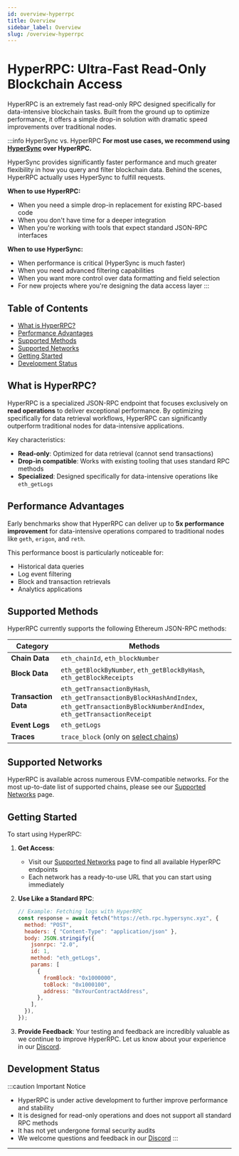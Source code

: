 ```yaml
---
id: overview-hyperrpc
title: Overview
sidebar_label: Overview
slug: /overview-hyperrpc
---
```


# HyperRPC: Ultra-Fast Read-Only Blockchain Access

HyperRPC is an extremely fast read-only RPC designed specifically for data-intensive blockchain tasks. Built from the ground up to optimize performance, it offers a simple drop-in solution with dramatic speed improvements over traditional nodes.

:::info HyperSync vs. HyperRPC
**For most use cases, we recommend using [HyperSync](/docs/HyperSync/overview) over HyperRPC.**

HyperSync provides significantly faster performance and much greater flexibility in how you query and filter blockchain data. Behind the scenes, HyperRPC actually uses HyperSync to fulfill requests.

**When to use HyperRPC:**

- When you need a simple drop-in replacement for existing RPC-based code
- When you don't have time for a deeper integration
- When you're working with tools that expect standard JSON-RPC interfaces

**When to use HyperSync:**

- When performance is critical (HyperSync is much faster)
- When you need advanced filtering capabilities
- When you want more control over data formatting and field selection
- For new projects where you're designing the data access layer
  :::

## Table of Contents

- [What is HyperRPC?](#what-is-hyperrpc)
- [Performance Advantages](#performance-advantages)
- [Supported Methods](#supported-methods)
- [Supported Networks](#supported-networks)
- [Getting Started](#getting-started)
- [Development Status](#development-status)

## What is HyperRPC?

HyperRPC is a specialized JSON-RPC endpoint that focuses exclusively on **read operations** to deliver exceptional performance. By optimizing specifically for data retrieval workflows, HyperRPC can significantly outperform traditional nodes for data-intensive applications.

Key characteristics:

- **Read-only**: Optimized for data retrieval (cannot send transactions)
- **Drop-in compatible**: Works with existing tooling that uses standard RPC methods
- **Specialized**: Designed specifically for data-intensive operations like `eth_getLogs`

## Performance Advantages

Early benchmarks show that HyperRPC can deliver up to **5x performance improvement** for data-intensive operations compared to traditional nodes like `geth`, `erigon`, and `reth`.

This performance boost is particularly noticeable for:

- Historical data queries
- Log event filtering
- Block and transaction retrievals
- Analytics applications

## Supported Methods

HyperRPC currently supports the following Ethereum JSON-RPC methods:

| Category             | Methods                                                                                                                                     |
| -------------------- | ------------------------------------------------------------------------------------------------------------------------------------------- |
| **Chain Data**       | `eth_chainId`, `eth_blockNumber`                                                                                                            |
| **Block Data**       | `eth_getBlockByNumber`, `eth_getBlockByHash`, `eth_getBlockReceipts`                                                                        |
| **Transaction Data** | `eth_getTransactionByHash`, `eth_getTransactionByBlockHashAndIndex`, `eth_getTransactionByBlockNumberAndIndex`, `eth_getTransactionReceipt` |
| **Event Logs**       | `eth_getLogs`                                                                                                                               |
| **Traces**           | `trace_block` (only on [select chains](./hyperrpc-supported-networks))                                                                      |

## Supported Networks

HyperRPC is available across numerous EVM-compatible networks. For the most up-to-date list of supported chains, please see our [Supported Networks](./hyperrpc-supported-networks) page.

## Getting Started

To start using HyperRPC:

1. **Get Access**:

   - Visit our [Supported Networks](./hyperrpc-supported-networks) page to find all available HyperRPC endpoints
   - Each network has a ready-to-use URL that you can start using immediately

2. **Use Like a Standard RPC**:

   ```javascript
   // Example: Fetching logs with HyperRPC
   const response = await fetch("https://eth.rpc.hypersync.xyz", {
     method: "POST",
     headers: { "Content-Type": "application/json" },
     body: JSON.stringify({
       jsonrpc: "2.0",
       id: 1,
       method: "eth_getLogs",
       params: [
         {
           fromBlock: "0x1000000",
           toBlock: "0x1000100",
           address: "0xYourContractAddress",
         },
       ],
     }),
   });
   ```

3. **Provide Feedback**:
   Your testing and feedback are incredibly valuable as we continue to improve HyperRPC. Let us know about your experience in our [Discord](https://discord.gg/Q9qt8gZ2fX).

## Development Status

:::caution Important Notice

- HyperRPC is under active development to further improve performance and stability
- It is designed for read-only operations and does not support all standard RPC methods
- It has not yet undergone formal security audits
- We welcome questions and feedback in our [Discord](https://discord.gg/Q9qt8gZ2fX)
  :::

---
